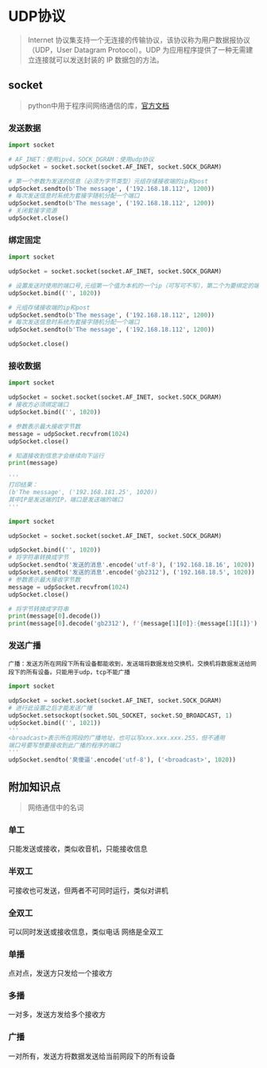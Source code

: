 # UDP协议

> Internet 协议集支持一个无连接的传输协议，该协议称为用户数据报协议（UDP，User Datagram Protocol）。UDP 为应用程序提供了一种无需建立连接就可以发送封装的 IP 数据包的方法。

## socket

> python中用于程序间网络通信的库，[官方文档](https://docs.python.org/zh-cn/3/library/socket.html?highlight=socket)

### 发送数据

```py
import socket

# AF_INET：使用ipv4，SOCK_DGRAM：使用udp协议
udpSocket = socket.socket(socket.AF_INET, socket.SOCK_DGRAM)

# 第一个参数为发送的信息（必须为字节类型）元组存储接收端的ip和post
udpSocket.sendto(b'The message', ('192.168.18.112', 1200))
# 每次发送信息时系统为套接字随机分配一个端口
udpSocket.sendto(b'The message', ('192.168.18.112', 1200))
# 关闭套接字资源
udpSocket.close()

```

### 绑定固定

```py
import socket

udpSocket = socket.socket(socket.AF_INET, socket.SOCK_DGRAM)

# 设置发送时使用的端口号,元组第一个值为本机的一个ip（可写可不写），第二个为要绑定的端口号
udpSocket.bind(('', 1020))

# 元组存储接收端的ip和post
udpSocket.sendto(b'The message', ('192.168.18.112', 1200))
# 每次发送信息时系统为套接字随机分配一个端口
udpSocket.sendto(b'The message', ('192.168.18.112', 1200))

udpSocket.close()


```

### 接收数据

```py
import socket

udpSocket = socket.socket(socket.AF_INET, socket.SOCK_DGRAM)
# 接收方必须绑定端口
udpSocket.bind(('', 1020))

# 参数表示最大接收字节数
message = udpSocket.recvfrom(1024)
udpSocket.close()

# 知道接收到信息才会继续向下运行
print(message)

'''
打印结果：
(b'The message', ('192.168.181.25', 1020))
其中IP是发送端的IP，端口是发送端的端口
'''
```

```py
import socket

udpSocket = socket.socket(socket.AF_INET, socket.SOCK_DGRAM)

udpSocket.bind(('', 1020))
# 将字符串转换成字节
udpSocket.sendto('发送的消息'.encode('utf-8'), ('192.168.18.16', 1020))
udpSocket.sendto('发送的消息'.encode('gb2312'), ('192.168.18.5', 1020))
# 参数表示最大接收字节数
message = udpSocket.recvfrom(1024)
udpSocket.close()

# 将字节转换成字符串
print(message[0].decode())
print(message[0].decode('gb2312'), f'{message[1][0]}:{message[1][1]}')
```

### 发送广播

    广播：发送方所在网段下所有设备都能收到，发送端将数据发给交换机，交换机将数据发送给网段下的所有设备。只能用于udp，tcp不能广播
```py
import socket

udpSocket = socket.socket(socket.AF_INET, socket.SOCK_DGRAM)
# 进行此设置之后才能发送广播
udpSocket.setsockopt(socket.SOL_SOCKET, socket.SO_BROADCAST, 1)
udpSocket.bind(('', 1021))
'''
<broadcast>表示所在网段的广播地址，也可以写xxx.xxx.xxx.255，但不通用
端口号要写想要接收到此广播的程序的端口
'''
udpSocket.sendto('臭傻逼'.encode('utf-8'), ('<broadcast>', 1020))
```

## 附加知识点

> 网络通信中的名词

### 单工

只能发送或接收，类似收音机，只能接收信息

### 半双工

可接收也可发送，但两者不可同时运行，类似对讲机

### 全双工

可以同时发送或接收信息，类似电话
网络是全双工

### 单播

点对点，发送方只发给一个接收方

### 多播

一对多，发送方发给多个接收方

### 广播

一对所有，发送方将数据发送给当前网段下的所有设备
